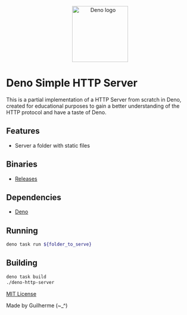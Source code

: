 <p align="center">
<img src="https://upload.wikimedia.org/wikipedia/commons/thumb/8/84/Deno.svg/1280px-Deno.svg.png" width="150" alt="Deno logo"/>
</p>

# Deno Simple HTTP Server

This is a partial implementation of a HTTP Server from scratch in Deno, created for educational purposes to gain a better understanding of the HTTP protocol and have a taste of Deno.

## Features

- Server a folder with static files

## Binaries

- [Releases](https://github.com/guilhermeg2k/deno-basic-http-server/releases/)

## Dependencies

- [Deno](https://deno.land/)

## Running

```bash
deno task run ${folder_to_serve}
```

## Building

```bash
deno task build
./deno-http-server
```

[MIT License](https://github.com/guilhermeg2k/deno-basic-http-server/blob/main/LICENSE)

Made by Guilherme (~\_^)
